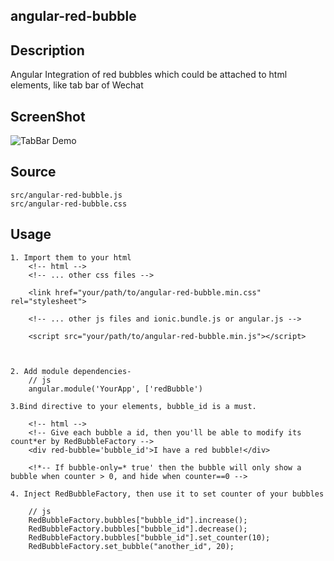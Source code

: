 angular-red-bubble
----

Description
----

Angular Integration of red bubbles which could be attached to html elements, like tab bar of Wechat


ScreenShot
----
![TabBar Demo](./example/scrot.png)


Source
----

    src/angular-red-bubble.js
    src/angular-red-bubble.css
    
Usage
----
    1. Import them to your html
        <!-- html -->
        <!-- ... other css files -->
        
        <link href="your/path/to/angular-red-bubble.min.css" rel="stylesheet">
        
        <!-- ... other js files and ionic.bundle.js or angular.js -->
        
        <script src="your/path/to/angular-red-bubble.min.js"></script>
    
    
    
    2. Add module dependencies- 
       	// js
       	angular.module('YourApp', ['redBubble')
    
    3.Bind directive to your elements, bubble_id is a must.
    
        <!-- html -->
        <!-- Give each bubble a id, then you'll be able to modify its count*er by RedBubbleFactory -->
        <div red-bubble='bubble_id'>I have a red bubble!</div>
        
        <!*-- If bubble-only=* true' then the bubble will only show a bubble when counter > 0, and hide when counter==0 -->
        
    4. Inject RedBubbleFactory, then use it to set counter of your bubbles
        
        // js
        RedBubbleFactory.bubbles["bubble_id"].increase();
        RedBubbleFactory.bubbles["bubble_id"].decrease();
        RedBubbleFactory.bubbles["bubble_id"].set_counter(10);
        RedBubbleFactory.set_bubble("another_id", 20);
